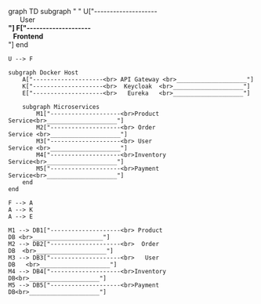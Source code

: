 graph TD
    subgraph " "
        U["--------------------<br>      User      <br>____________________"]
        F["--------------------<br>   Frontend   <br>____________________"]
    end
    
    U --> F
    
    subgraph Docker Host
        A["--------------------<br> API Gateway <br>____________________"]
        K["--------------------<br>  Keycloak  <br>____________________"]
        E["--------------------<br>   Eureka   <br>____________________"]
        
        subgraph Microservices
            M1["--------------------<br>Product Service<br>____________________"]
            M2["--------------------<br> Order Service <br>____________________"]
            M3["--------------------<br> User Service <br>____________________"]
            M4["--------------------<br>Inventory Service<br>____________________"]
            M5["--------------------<br>Payment Service<br>____________________"]
        end
    end

    F --> A
    A --> K
    A --> E
    
    M1 --> DB1["--------------------<br> Product DB <br>____________________"]
    M2 --> DB2["--------------------<br>  Order DB  <br>____________________"]
    M3 --> DB3["--------------------<br>   User DB   <br>____________________"]
    M4 --> DB4["--------------------<br>Inventory DB<br>____________________"]
    M5 --> DB5["--------------------<br>Payment DB<br>____________________"]
